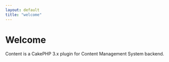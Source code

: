 ```yaml
---
layout: default
title: "welcome"
---
```


# Welcome 

Content is a CakePHP 3.x plugin for Content Management System backend.
